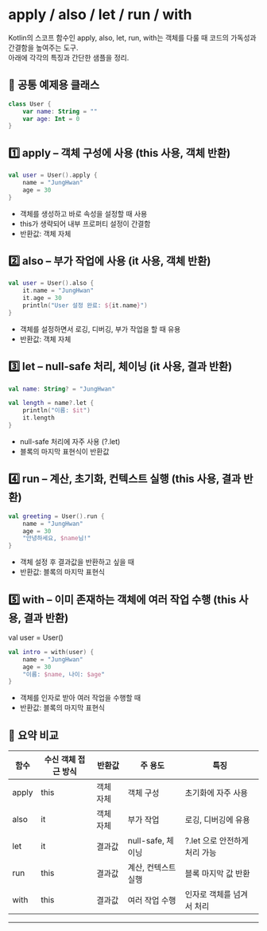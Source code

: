 # apply / also / let / run / with
Kotlin의 스코프 함수인 apply, also, let, run, with는 객체를 다룰 때 코드의 가독성과 간결함을 높여주는 도구.  
아래에 각각의 특징과 간단한 샘플을 정리.

## 🧪 공통 예제용 클래스
```kotlin
class User {
    var name: String = ""
    var age: Int = 0
}
```


## 1️⃣ apply – 객체 구성에 사용 (this 사용, 객체 반환)
```kotlin
val user = User().apply {
    name = "JungHwan"
    age = 30
}
```

- 객체를 생성하고 바로 속성을 설정할 때 사용
- this가 생략되어 내부 프로퍼티 설정이 간결함
- 반환값: 객체 자체

## 2️⃣ also – 부가 작업에 사용 (it 사용, 객체 반환)
```kotlin
val user = User().also {
    it.name = "JungHwan"
    it.age = 30
    println("User 설정 완료: ${it.name}")
}
```

- 객체를 설정하면서 로깅, 디버깅, 부가 작업을 할 때 유용
- 반환값: 객체 자체

## 3️⃣ let – null-safe 처리, 체이닝 (it 사용, 결과 반환)
```kotlin
val name: String? = "JungHwan"

val length = name?.let {
    println("이름: $it")
    it.length
}
```

- null-safe 처리에 자주 사용 (?.let)
- 블록의 마지막 표현식이 반환값

## 4️⃣ run – 계산, 초기화, 컨텍스트 실행 (this 사용, 결과 반환)
```kotlin
val greeting = User().run {
    name = "JungHwan"
    age = 30
    "안녕하세요, $name님!"
}
```

- 객체 설정 후 결과값을 반환하고 싶을 때
- 반환값: 블록의 마지막 표현식

## 5️⃣ with – 이미 존재하는 객체에 여러 작업 수행 (this 사용, 결과 반환)
val user = User()
```kotlin
val intro = with(user) {
    name = "JungHwan"
    age = 30
    "이름: $name, 나이: $age"
}
```

- 객체를 인자로 받아 여러 작업을 수행할 때
- 반환값: 블록의 마지막 표현식

## 📌 요약 비교

| 함수   | 수신 객체 접근 방식 | 반환값         | 주 용도               | 특징                          |
|--------|----------------------|----------------|------------------------|-------------------------------|
| apply  | this                 | 객체 자체      | 객체 구성              | 초기화에 자주 사용             |
| also   | it                   | 객체 자체      | 부가 작업              | 로깅, 디버깅에 유용             |
| let    | it                   | 결과값         | null-safe, 체이닝      | ?.let 으로 안전하게 처리 가능   |
| run    | this                 | 결과값         | 계산, 컨텍스트 실행    | 블록 마지막 값 반환             |
| with   | this                 | 결과값         | 여러 작업 수행         | 인자로 객체를 넘겨서 처리       |

---
